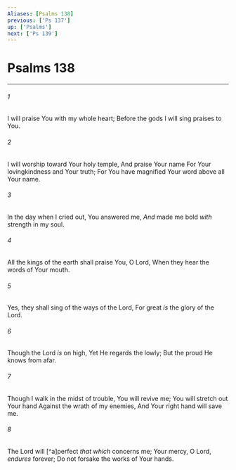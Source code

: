 ```yaml
---
Aliases: [Psalms 138]
previous: ['Ps 137']
up: ['Psalms']
next: ['Ps 139']
---
```

# Psalms 138

***


###### 1 
I will praise You with my whole heart; Before the gods I will sing praises to You. 

###### 2 
I will worship toward Your holy temple, And praise Your name For Your lovingkindness and Your truth; For You have magnified Your word above all Your name. 

###### 3 
In the day when I cried out, You answered me, _And_ made me bold _with_ strength in my soul. 

###### 4 
All the kings of the earth shall praise You, O Lord, When they hear the words of Your mouth. 

###### 5 
Yes, they shall sing of the ways of the Lord, For great _is_ the glory of the Lord. 

###### 6 
Though the Lord _is_ on high, Yet He regards the lowly; But the proud He knows from afar. 

###### 7 
Though I walk in the midst of trouble, You will revive me; You will stretch out Your hand Against the wrath of my enemies, And Your right hand will save me. 

###### 8 
The Lord will [^a]perfect _that which_ concerns me; Your mercy, O Lord, _endures_ forever; Do not forsake the works of Your hands.
